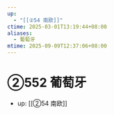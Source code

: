 ```yaml
---
up:
  - "[[②54 南欧]]"
ctime: 2025-03-01T13:19:44+08:00
aliases:
  - 葡萄牙
mtime: 2025-09-09T12:37:06+08:00
---
```


# ②552 葡萄牙

- up: [[②54 南欧]]
